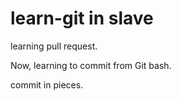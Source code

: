 # learn-git in slave
learning pull request.

Now, learning to commit from Git bash.


commit in pieces.
